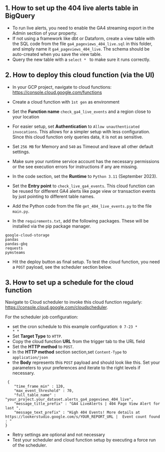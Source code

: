 ## 1. How to set up the 404 live alerts table in BigQuery

* To run live alerts, you need to enable the GA4 streaming export in the Admin section of your property.
* If not using a framework like dbt or Dataform, create a view table with the SQL code from the file <code>ga4_pageviews_404_live.sql</code> in this folder, and simply name it <code>ga4_pageviews_404_live</code>. The schema should be auto-created when you save the view table.
* Query the new table with a <code>select * </code> to make sure it runs correctly.

## 2. How to deploy this cloud function (via the UI)

* In your GCP project, navigate to cloud functions: <https://console.cloud.google.com/functions>
* Create a cloud function with <code>1st gen</code> as environment
* Set the **Function name** <code>check_ga4_live_events</code> and a region close to your location
* For easier setup, set **Authentication** to <code>Allow unauthenticated invocations</code>. This allows for a simpler setup with less configuration. Since this cloud function only queries data, it is not as sensitive.
* Set <code>256 MB</code> for Memory and <code>540</code> as Timeout and leave all other default settings.
* Make sure your runtime service account has the necessary permissions or the see execution errors for instructions if any are missing.

* In the code section, set the **Runtime** to <code>Python 3.11</code> (September 2023).
* Set the **Entry point** to <code>check_live_ga4_events</code>. This cloud function can be reused for different GA4 alerts like page view or transaction events by just pointing to different table names.
* Add the Python code from the file <code>get_404_live_events.py</code> to the file <code>main.py</code>.
* In the <code>requirements.txt</code>, add the following packages. These will be installed via the pip package manager.
```
google-cloud-storage
pandas
pandas-gbq
requests
pymsteams
```
* Hit the deploy button as final setup. To test the cloud function, you need a <code>POST</code> payload, see the scheduler section below.

## 3. How to set up a schedule for the cloud function
Navigate to Cloud scheduler to invoke this cloud function regularly: <https://console.cloud.google.com/cloudscheduler>.

For the scheduler job configuration:

* set the cron schedule to this example configuration: <code>0 7-23 * * *</code>
* Set **Target Type** to <code>HTTP</code>.
* Copy the cloud function **URL** from the trigger tab to the URL field
* Set the **HTTP method** to <code>POST</code>.
* In the **HTTP method** section section,set <code>Content-Type</code> to <code>application/json</code>
* the **Body** represents this <code>POST</code> payload and should look like this. Set your parameters to your preferences and iterate to the right levels if necessary.
```
 {
    "time_frame_min" : 120,
    "max_event_threshold" : 70,
    "full_table_name" : "your_project.your_dataset.alerts_ga4_pageviews_404_live",
    "message_title_prefix" : "GA4 LiveAlerts | 404 Page View Alert for last ",
    "message_text_prefix" : "High 404 Events! More details at https://lookerstudio.google.com/s/YOUR_REPORT_URL |  Event count found : "
} 
```
* Retry settings are optional and not necessary
* Test your scheduler and cloud function setup by executing a force run of the scheduler.